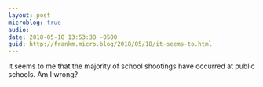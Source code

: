 ```yaml
---
layout: post
microblog: true
audio: 
date: 2018-05-18 13:53:38 -0500
guid: http://frankm.micro.blog/2018/05/18/it-seems-to.html
---
```

It seems to me that the majority of school shootings have occurred at public schools. Am I wrong?
